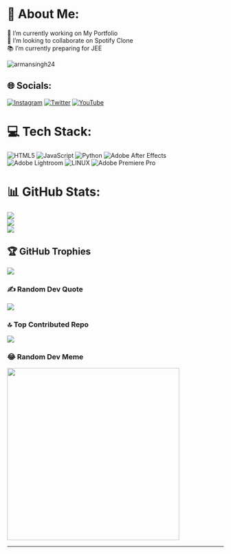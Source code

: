 # 💫 About Me:
🔭 I’m currently working on My Portfolio<br>🤝 I’m looking to collaborate on Spotify Clone<br>📚 I’m currently preparing for JEE

<p align="left"> <img src="https://komarev.com/ghpvc/?username=armansingh24&label=Profile%20views&color=47b6ff&style=flat" alt="armansingh24" /> </p>

## 🌐 Socials:
[![Instagram](https://img.shields.io/badge/Instagram-%23E4405F.svg?logo=Instagram&logoColor=white)](https://instagram.com/arman.singh24) [![Twitter](https://img.shields.io/badge/Twitter-%231DA1F2.svg?logo=Twitter&logoColor=white)](https://twitter.com/_armansingh) [![YouTube](https://img.shields.io/badge/YouTube-%23FF0000.svg?logo=YouTube&logoColor=white)](https://youtube.com/@@arman.singh24) 

# 💻 Tech Stack:
![HTML5](https://img.shields.io/badge/html5-%23E34F26.svg?style=for-the-badge&logo=html5&logoColor=white) ![JavaScript](https://img.shields.io/badge/javascript-%23323330.svg?style=for-the-badge&logo=javascript&logoColor=%23F7DF1E) ![Python](https://img.shields.io/badge/python-3670A0?style=for-the-badge&logo=python&logoColor=ffdd54) ![Adobe After Effects](https://img.shields.io/badge/Adobe%20After%20Effects-9999FF.svg?style=for-the-badge&logo=Adobe%20After%20Effects&logoColor=white) ![Adobe Lightroom](https://img.shields.io/badge/Adobe%20Lightroom-31A8FF.svg?style=for-the-badge&logo=Adobe%20Lightroom&logoColor=white) ![LINUX](https://img.shields.io/badge/Linux-FCC624?style=for-the-badge&logo=linux&logoColor=black) ![Adobe Premiere Pro](https://img.shields.io/badge/Adobe%20Premiere%20Pro-9999FF.svg?style=for-the-badge&logo=Adobe%20Premiere%20Pro&logoColor=white)
# 📊 GitHub Stats:
![](https://github-readme-stats.vercel.app/api?username=armansingh24&theme=midnight-purple&hide_border=false&include_all_commits=false&count_private=false)<br/>
![](https://github-readme-streak-stats.herokuapp.com/?user=armansingh24&theme=midnight-purple&hide_border=false)<br/>
![](https://github-readme-stats.vercel.app/api/top-langs/?username=armansingh24&theme=midnight-purple&hide_border=false&include_all_commits=false&count_private=false&layout=compact)

## 🏆 GitHub Trophies
![](https://github-profile-trophy.vercel.app/?username=armansingh24&theme=darkhub&no-frame=false&no-bg=true&margin-w=4)

### ✍️ Random Dev Quote
![](https://quotes-github-readme.vercel.app/api?type=vetical&theme=radical)

### 🔝 Top Contributed Repo
![](https://github-contributor-stats.vercel.app/api?username=armansingh24&limit=5&theme=dark&combine_all_yearly_contributions=true)

### 😂 Random Dev Meme
<img src='https://randommeme-five.vercel.app/' style="height: 400px;"/>

---


<!-- Proudly created with GPRM ( https://gprm.itsvg.in ) -->
